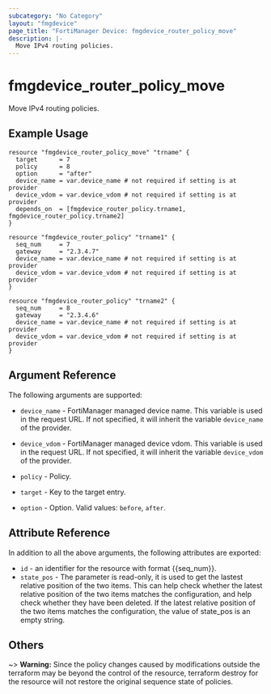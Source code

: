 ```yaml
---
subcategory: "No Category"
layout: "fmgdevice"
page_title: "FortiManager Device: fmgdevice_router_policy_move"
description: |-
  Move IPv4 routing policies.
---
```


# fmgdevice_router_policy_move
Move IPv4 routing policies.

## Example Usage

```hcl
resource "fmgdevice_router_policy_move" "trname" {
  target      = 7
  policy      = 8
  option      = "after"
  device_name = var.device_name # not required if setting is at provider
  device_vdom = var.device_vdom # not required if setting is at provider
  depends_on  = [fmgdevice_router_policy.trname1, fmgdevice_router_policy.trname2]
}

resource "fmgdevice_router_policy" "trname1" {
  seq_num     = 7
  gateway     = "2.3.4.7"
  device_name = var.device_name # not required if setting is at provider
  device_vdom = var.device_vdom # not required if setting is at provider
}

resource "fmgdevice_router_policy" "trname2" {
  seq_num     = 8
  gateway     = "2.3.4.6"
  device_name = var.device_name # not required if setting is at provider
  device_vdom = var.device_vdom # not required if setting is at provider
}
```

## Argument Reference


The following arguments are supported:

* `device_name` - FortiManager managed device name. This variable is used in the request URL. If not specified, it will inherit the variable `device_name` of the provider.
* `device_vdom` - FortiManager managed device vdom. This variable is used in the request URL. If not specified, it will inherit the variable `device_vdom` of the provider.
* `policy` - Policy.

* `target` - Key to the target entry.
* `option` - Option. Valid values: `before`, `after`.


## Attribute Reference

In addition to all the above arguments, the following attributes are exported:
* `id` - an identifier for the resource with format {{seq_num}}.
* `state_pos` - The parameter is read-only, it is used to get the lastest relative position of the two items. This can help check whether the latest relative position of the two items matches the configuration, and help check whether they have been deleted. If the latest relative position of the two items matches the configuration, the value of state_pos is an empty string.

## Others

~> **Warning:** Since the policy changes caused by modifications outside the terraform may be beyond the control of the resource, terraform destroy for the resource will not restore the original sequence state of policies.
